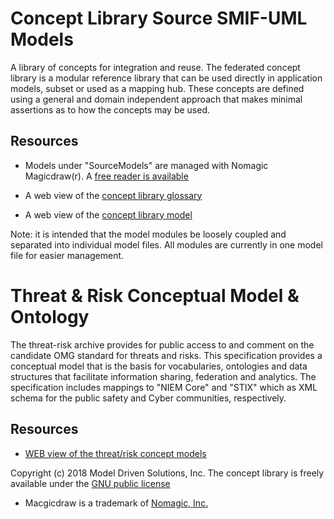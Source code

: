 # Concept Library Source SMIF-UML Models
A library of concepts for integration and reuse. The federated concept library is a modular reference library that can be used directly in application models, subset or used as a mapping hub. These concepts are defined using a general and domain independent approach that makes minimal assertions as to how the concepts may be used.

Resources
---------

* Models under "SourceModels" are managed with Nomagic Magicdraw(r). A [free reader is available](https://www.nomagic.com/products/magicdraw)

* A web view of the [concept library glossary](http://models.modeldriven.org/models/concepts/ConceptLibraryGlossary.html)

* A web view of the [concept library model](http://models.modeldriven.org/models/concepts/ConceptLibrary.html)

Note: it is intended that the model modules be loosely coupled and separated into individual model files. All modules are currently in one model file for easier management.

Threat & Risk Conceptual Model & Ontology
=========================================

The threat-risk archive provides for public access to and comment on the candidate OMG standard for threats and risks. This specification provides a conceptual model that is the basis for vocabularies, ontologies and data structures that facilitate information sharing, federation and analytics. The specification includes mappings to "NIEM Core" and "STIX" which as XML schema for the public safety and Cyber communities, respectively.

Resources
---------
* [WEB view of the threat/risk concept models](http://models.modeldriven.org/models/ThreatRisk/Threat%20Risk%20Model.html)

Copyright (c) 2018 Model Driven Solutions, Inc.
The concept library is freely available under the [GNU public license](https://github.com/ModelDriven/ConceptLibrary/blob/master/LICENSE)

* Macgicdraw is a trademark of [Nomagic, Inc.](https://www.nomagic.com/)
